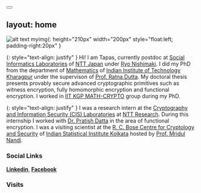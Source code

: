 
<button id="theme-toggle" onclick="modeSwitcher()"></button>
---
layout: home
---

 ![alt text myimg](https://user-images.githubusercontent.com/27273692/210169852-c4816d24-7266-4cc1-848a-d91f414d62c1.jpg){: height="210px" width="200px" style="float:left; padding-right:20px" }

{: style="text-align: justify" }
Hi! I am Tapas, currently postdoc at [Social Informatics Laboratories](https://www.rd.ntt/e/organization/researcher/?lab=1015) of [NTT Japan](https://www.rd.ntt/e/index.html) under [Ryo Nishimaki](https://www.nishimaki.info). I did my PhD from the department of [Mathematics](http://www.iitkgp.ac.in/department/MA) of [Indian Institute of Technology Kharagpur](http://www.iitkgp.ac.in) under the supervison of [Prof. Ratna Dutta](http://www.facweb.iitkgp.ac.in/~ratna/). My doctoral thesis presents provably secure advanced cryptographic primitives such as witness encryption, fully homomorphic encryption and functional   encryption. I worked in [IIT KGP MATH-CRYPTO](https://www.kgpmathcrypto.com) group during my PhD.

{: style="text-align: justify" }
I was a research intern at the [Cryptography and Information Security (CIS) Laboratories](https://ntt-research.com/cis/) at [NTT Research](https://ntt-research.com). During this internship I worked with [Dr. Pratish Datta](https://ntt-research.com/cis-people/) in the area of functional encryption. I was a visiting scientist at the [R. C. Bose Centre for Cryptology and Security](https://www.isical.ac.in/~rcbose/) of [Indian Statistical Institute Kolkata](https://www.isical.ac.in) hosted by [Prof. Mridul Nandi](https://www.isical.ac.in/~mridul/).  
 
 
 
 
### Social Links

**[Linkedin](https://www.linkedin.com/in/tapas-pal-7b5a88b7/)**, **[Facebook](https://www.facebook.com/tapas.pal.144/)**


### Visits


